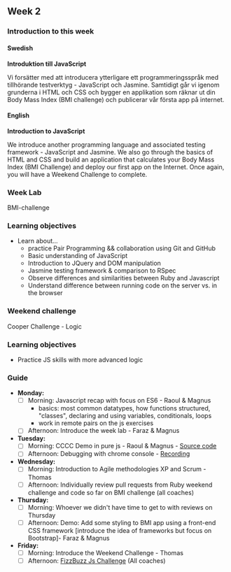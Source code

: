 ## Week 2
### Introduction to this week

#### Swedish
**Introduktion till JavaScript**

Vi forsätter med att introducera ytterligare ett programmeringsspråk med tillhörande testverktyg - JavaScript och Jasmine. Samtidigt går vi igenom grunderna i HTML och CSS och bygger en applikation som räknar ut din Body Mass Index (BMI challenge) och publicerar vår första app på internet.

#### English
**Introduction to JavaScript**

We introduce another programming language and associated testing framework - JavaScript and Jasmine. We also go through the basics of HTML and CSS and build an application that calculates your Body Mass Index (BMI Challenge) and deploy our first app on the Internet. Once again, you will have a Weekend Challenge to complete.

### Week Lab
BMI-challenge

### Learning objectives
* Learn about...
  - practice Pair Programming && collaboration using Git and GitHub
  - Basic understanding of JavaScript
  - Introduction to JQuery and DOM manipulation
  - Jasmine testing framework & comparison to RSpec
  - Observe differences and similarities between Ruby and Javascript
  - Understand difference between running code on the server vs. in the browser

### Weekend challenge
Cooper Challenge - Logic

### Learning objectives
- Practice JS skills with more advanced logic

### Guide
- **Monday:**
  - [ ] Morning: Javascript recap with focus on ES6 - Raoul & Magnus
    - basics: most common datatypes, how functions structured, "classes", declaring and using variables, conditionals, loops
    - work in remote pairs on the js exercises
  - [ ] Afternoon: Introduce the week lab - Faraz & Magnus
- **Tuesday:**
  - [ ] Morning: CCCC Demo in pure js - Raoul & Magnus - [Source code](https://gist.github.com/tochman/f2a3822fcd8483cd4fe3dcaff3e4f847)
  - [ ] Afternoon: Debugging with chrome console - [Recording]()
- **Wednesday:**
  - [ ] Morning: Introduction to Agile methodologies XP and Scrum - Thomas
  - [ ] Afternoon: Individually review pull requests from Ruby weekend challenge and code so far on BMI challenge (all coaches) 
- **Thursday:**
  - [ ] Morning: Whoever we didn't have time to get to with reviews on Thursday
  - [ ] Afternoon: Demo: Add some styling to BMI app using a front-end CSS framework [introduce the idea of frameworks but focus on Bootstrap]- Faraz & Magnus
- **Friday:**
  - [ ] Morning: Introduce the Weekend Challenge - Thomas 
  - [ ] Afternoon: [FizzBuzz Js Challenge](../miscellaneous/assessments/week_2_assessment.md) (All coaches)
